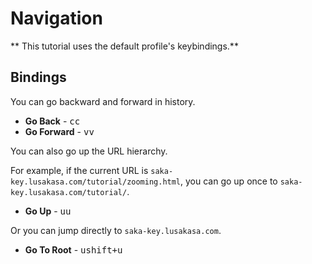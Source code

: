 # Navigation

** This tutorial uses the default profile's keybindings.**

## Bindings

You can go backward and forward in history.

* **Go Back** - <kbd>c</kbd><kbd>c</kbd>
* **Go Forward** - <kbd>v</kbd><kbd>v</kbd>

You can also go up the URL hierarchy.

For example, if the current URL is `saka-key.lusakasa.com/tutorial/zooming.html`, you can go up once to `saka-key.lusakasa.com/tutorial/`.

* **Go Up** - <kbd>u</kbd><kbd>u</kbd>

Or you can jump directly to `saka-key.lusakasa.com`.

* **Go To Root** - <kbd>u</kbd><kbd>shift+u</kbd>
